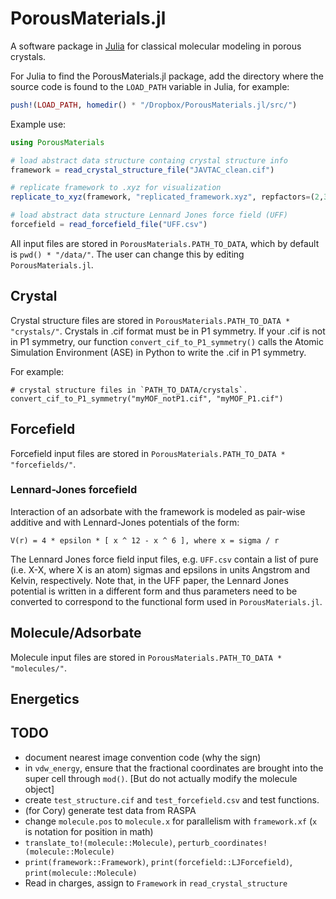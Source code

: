 # PorousMaterials.jl

A software package in [Julia](https://julialang.org/) for classical molecular modeling in porous crystals.

For Julia to find the PorousMaterials.jl package, add the directory where the source code 
is found to the `LOAD_PATH` variable in Julia, for example:

```julia
push!(LOAD_PATH, homedir() * "/Dropbox/PorousMaterials.jl/src/")
```

Example use:

```julia
using PorousMaterials

# load abstract data structure containg crystal structure info
framework = read_crystal_structure_file("JAVTAC_clean.cif")

# replicate framework to .xyz for visualization
replicate_to_xyz(framework, "replicated_framework.xyz", repfactors=(2,3,1))

# load abstract data structure Lennard Jones force field (UFF)
forcefield = read_forcefield_file("UFF.csv") 

```

All input files are stored in `PorousMaterials.PATH_TO_DATA`, which by default is 
`pwd() * "/data/"`. The user can change this by editing `PorousMaterials.jl`.

## Crystal

Crystal structure files are stored in `PorousMaterials.PATH_TO_DATA * "crystals/"`. Crystals 
in .cif format must be in P1 symmetry. If your .cif is not in P1 symmetry, our function
`convert_cif_to_P1_symmetry()` calls the Atomic Simulation Environment (ASE) in Python to 
write the .cif in P1 symmetry.

For example:

```
# crystal structure files in `PATH_TO_DATA/crystals`.
convert_cif_to_P1_symmetry("myMOF_notP1.cif", "myMOF_P1.cif")
```

## Forcefield

Forcefield input files are stored in `PorousMaterials.PATH_TO_DATA * "forcefields/"`.

### Lennard-Jones forcefield

Interaction of an adsorbate with the framework is modeled as pair-wise additive and with Lennard-Jones potentials of the form:

`V(r) = 4 * epsilon * [ x ^ 12 - x ^ 6 ], where x = sigma / r`

The Lennard Jones force field input files, e.g. `UFF.csv` contain a list of pure (i.e. X-X, where X is an atom) sigmas and epsilons in units Angstrom and Kelvin, respectively. Note that, in the UFF paper, the Lennard Jones potential is written in a different form and thus parameters need to be converted to correspond to the functional form used in `PorousMaterials.jl`.

## Molecule/Adsorbate

Molecule input files are stored in `PorousMaterials.PATH_TO_DATA * "molecules/"`.

## Energetics

## TODO
* document nearest image convention code (why the sign)
* in `vdw_energy`, ensure that the fractional coordinates are brought into the super cell through `mod()`. [But do not actually modify the molecule object]
* create `test_structure.cif` and `test_forcefield.csv` and test functions.
* (for Cory) generate test data from RASPA
* change `molecule.pos` to `molecule.x` for parallelism with `framework.xf` (`x` is notation for position in math)
* `translate_to!(molecule::Molecule)`, `perturb_coordinates!(molecule::Molecule)`
* `print(framework::Framework)`, `print(forcefield::LJForcefield)`, `print(molecule::Molecule)`
* Read in charges, assign to `Framework` in `read_crystal_structure`
